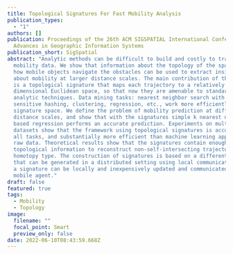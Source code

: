 ```yaml
---
title: Topological Signatures For Fast Mobility Analysis
publication_types:
  - "1"
authors: []
publication: Proceedings of the 26th ACM SIGSPATIAL International Conference on
  Advances in Geographic Information Systems
publication_short: SigSpatial
abstract: "Analytic methods can be difficult to build and costly to train for
  mobility data. We show that information about the topology of the space and
  how mobile objects navigate the obstacles can be used to extract insights
  about mobility at larger distance scales. The main contribution of this paper
  is a topological signature that maps each trajectory to a relatively low
  dimensional Euclidean space, so that now they are amenable to standard
  analytic techniques. Data mining tasks: nearest neighbor search with locality
  sensitive hashing, clustering, regression, etc., work more efficiently in this
  signature space. We define the problem of mobility prediction at different
  distance scales, and show that with the signatures simple k nearest neighbor
  based regression performs an accurate prediction. Experiments on multiple real
  datasets show that the framework using topological signatures is accurate on
  all tasks, and substantially more efficient than machine learning applied to
  raw data. Theoretical results show that the signatures contain enough
  topological information to reconstruct non-self-intersecting trajectories upto
  homotopy type. The construction of signatures is based on a differential form
  that can be generated in a distributed setting using local communication, and
  a signature can be locally and inexpensively updated and communicated by a
  mobile agent."
draft: false
featured: true
tags:
  - Mobility
  - Topology
image:
  filename: ""
  focal_point: Smart
  preview_only: false
date: 2022-06-10T08:43:59.668Z
---
```

